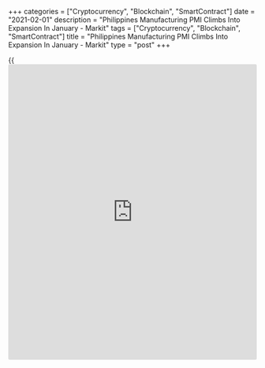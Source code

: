 +++
categories = ["Cryptocurrency", "Blockchain", "SmartContract"]
date = "2021-02-01"
description = "Philippines Manufacturing PMI Climbs Into Expansion In January - Markit"
tags = ["Cryptocurrency", "Blockchain", "SmartContract"]
title = "Philippines Manufacturing PMI Climbs Into Expansion In January - Markit"
type = "post"
+++

{{<iframe id="large-banner" src="https://www.bounty.group/#slide=15.0" width="100%" height="600" scrolling="no" style="border: 0px solid rgb(216, 221, 230); border-radius: 3px;">}}

The manufacturing sector in the Philippines moved into expansion
territory in January, the latest survey from Markit Economics revealed
on Monday with a seasonally adjusted PMI score of 52.5.

That's up from 49.2 in December and it moves above the boom-or-bust line
of 50 that separates expansion from contraction.

Individually, New orders rose solidly and at the joint-fastest rate
since July 2019. Respondents mentioned that a recovery in domestic
demand drove the latest uptick. Orders from overseas contracted however,
with strict pandemic restrictions in key export destinations often
attributed to the fall.

Despite higher levels of production, restructuring efforts and voluntary
resignations led to further cuts in payroll numbers. That said, the rate
of decline eased to the softest in the current eleven-month sequence of
contraction.

For comments and feedback [contact](https://www.playgroundfx.com/contact/): editorial@rtt[news](https://www.letsplayfx.com/blog/forex-news-website/).com

[Economic News][1]

 **What parts of the world are seeing the best (and worst) economic
performances lately? Click[here][2] to check out our [Econ Scorecard][2]
and find out! See up-to-the-moment [ranking](https://www.playgroundfx.com/blog/crypto-exchange-ranking/)s for the best and worst
performers in [GDP][3], [unemployment rate][4], [inflation][5] and much
more.**

   1. www.rtt[news](https://www.letsplayfx.com/blog/forex-news-website/).com/Content/EconomicNews.aspx
   2. www.rtt[news](https://www.letsplayfx.com/blog/forex-news-website/).com/economic-scorecard/world-rank/industrial-production/highest-performance.aspx
   3. www.rtt[news](https://www.letsplayfx.com/blog/forex-news-website/).com/economic-scorecard/world-rank/GDP/highest-performance.aspx
   4. www.rtt[news](https://www.letsplayfx.com/blog/forex-news-website/).com/economic-scorecard/world-rank/unemployment-rate/lowest-performance.aspx
   5. www.rtt[news](https://www.letsplayfx.com/blog/forex-news-website/).com/economic-scorecard/world-rank/CPI/highest-performance.aspx